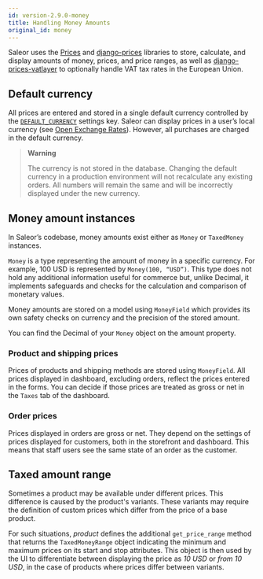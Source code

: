 ```yaml
---
id: version-2.9.0-money
title: Handling Money Amounts
original_id: money
---
```


Saleor uses the [Prices](https://github.com/mirumee/prices/) and [django-prices](https://github.com/mirumee/django-prices/) libraries to store, calculate, and display amounts of money, prices, and price ranges, as well as [django-prices-vatlayer](https://github.com/mirumee/django-prices-vatlayer) to optionally handle VAT tax rates in the European Union.


## Default currency

All prices are entered and stored in a single default currency controlled by the [`DEFAULT_CURRENCY`](customization/environment-variables.md#default_currency) settings key. Saleor can display prices in a user’s local currency (see [Open Exchange Rates](integrations/openexchangerates.md)). However, all purchases are charged in the default currency.

> **Warning**
>
> The currency is not stored in the database. Changing the default currency in a production environment will not recalculate any existing orders. All numbers will remain the same and will be incorrectly displayed under the new currency.


## Money amount instances

In Saleor’s codebase, money amounts exist either as `Money` or `TaxedMoney` instances.

`Money` is a type representing the amount of money in a specific currency. For example, 100 USD is represented by `Money(100, “USD”)`. 
This type does not hold any additional information useful for commerce but, unlike Decimal, it implements safeguards and checks for the calculation and comparison of monetary values.

Money amounts are stored on a model using `MoneyField` which provides its own safety checks on currency and the precision of the stored amount.

You can find the Decimal of your `Money` object on the amount property.

### Product and shipping prices

Prices of products and shipping methods are stored using `MoneyField`. 
All prices displayed in dashboard, excluding orders, reflect the prices entered in the forms. 
You can decide if those prices are treated as gross or net in the `Taxes` tab of the dashboard.

### Order prices

Prices displayed in orders are gross or net. They depend on the settings of prices displayed for customers, both in the storefront and dashboard. This means that staff users see the same state of an order as the customer.


## Taxed amount range

Sometimes a product may be available under different prices. This difference is caused by the product's variants. These variants may require the definition of custom prices which differ from the price of a base product.

For such situations, _product_ defines the additional `get_price_range` method that returns the `TaxedMoneyRange` object indicating the minimum and maximum prices on its start and stop attributes. 
This object is then used by the UI to differentiate between displaying the price as _10 USD_ or _from 10 USD_, in the case of products where prices differ between variants.